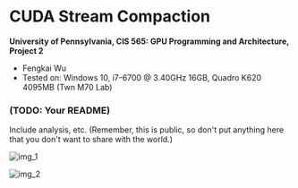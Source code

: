 CUDA Stream Compaction
======================

**University of Pennsylvania, CIS 565: GPU Programming and Architecture, Project 2**

* Fengkai Wu
* Tested on: Windows 10, i7-6700 @ 3.40GHz 16GB, Quadro K620 4095MB (Twn M70 Lab)

### (TODO: Your README)

Include analysis, etc. (Remember, this is public, so don't put
anything here that you don't want to share with the world.)

![img_1](https://github.com/wufk/Project2-Stream-Compaction/blob/master/img/Scan.png)

![img_2](https://github.com/wufk/Project2-Stream-Compaction/blob/master/img/cmpact.png)
